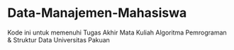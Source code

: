 # Data-Manajemen-Mahasiswa
Kode ini untuk memenuhi Tugas Akhir Mata Kuliah Algoritma Pemrograman &amp; Struktur Data Universitas Pakuan
